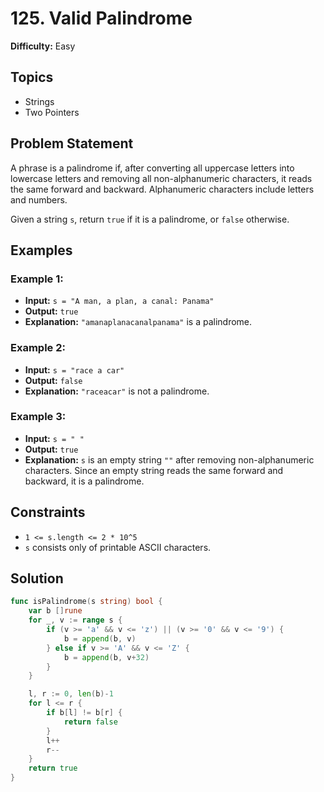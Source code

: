 
# 125. Valid Palindrome

**Difficulty:** Easy

## Topics
- Strings
- Two Pointers

## Problem Statement

A phrase is a palindrome if, after converting all uppercase letters into lowercase letters and removing all non-alphanumeric characters, it reads the same forward and backward. Alphanumeric characters include letters and numbers.

Given a string `s`, return `true` if it is a palindrome, or `false` otherwise.

## Examples

### Example 1:
- **Input:** `s = "A man, a plan, a canal: Panama"`
- **Output:** `true`
- **Explanation:** `"amanaplanacanalpanama"` is a palindrome.

### Example 2:
- **Input:** `s = "race a car"`
- **Output:** `false`
- **Explanation:** `"raceacar"` is not a palindrome.

### Example 3:
- **Input:** `s = " "`
- **Output:** `true`
- **Explanation:** `s` is an empty string `""` after removing non-alphanumeric characters. Since an empty string reads the same forward and backward, it is a palindrome.

## Constraints
- `1 <= s.length <= 2 * 10^5`
- `s` consists only of printable ASCII characters.

## Solution 
```go
func isPalindrome(s string) bool {
	var b []rune
	for _, v := range s {
		if (v >= 'a' && v <= 'z') || (v >= '0' && v <= '9') {
			b = append(b, v)
		} else if v >= 'A' && v <= 'Z' {
			b = append(b, v+32)
		}
	}

	l, r := 0, len(b)-1
	for l <= r {
		if b[l] != b[r] {
			return false
		}
		l++
		r--
	}
	return true
}
```
